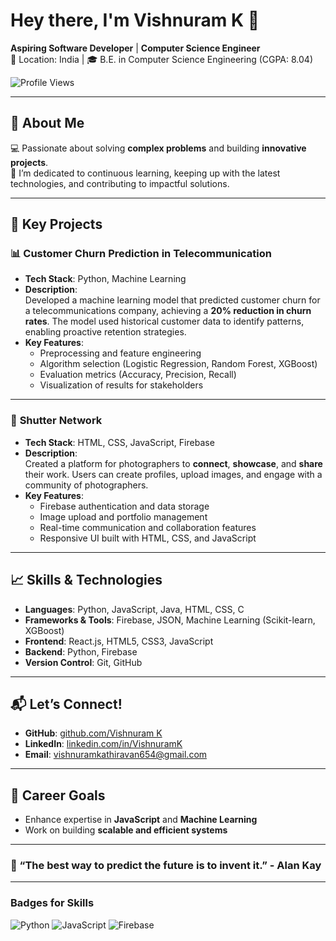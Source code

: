 # Hey there, I'm **Vishnuram K** 👋  
**Aspiring Software Developer** | **Computer Science Engineer**  
📍 Location: India | 🎓 B.E. in Computer Science Engineering (CGPA: 8.04)  

![Profile Views](https://komarev.com/ghpvc/?username=VishnuramK)  

---

## 🌟 About Me  
💻 Passionate about solving **complex problems** and building **innovative projects**.  
🚀 I’m dedicated to continuous learning, keeping up with the latest technologies, and contributing to impactful solutions.  

---

## 💼 Key Projects  

### 📊 **Customer Churn Prediction in Telecommunication**  
- **Tech Stack**: Python, Machine Learning  
- **Description**:  
  Developed a machine learning model that predicted customer churn for a telecommunications company, achieving a **20% reduction in churn rates**. The model used historical customer data to identify patterns, enabling proactive retention strategies.  
- **Key Features**:  
  - Preprocessing and feature engineering  
  - Algorithm selection (Logistic Regression, Random Forest, XGBoost)  
  - Evaluation metrics (Accuracy, Precision, Recall)  
  - Visualization of results for stakeholders  

---

### 📸 **Shutter Network**  
- **Tech Stack**: HTML, CSS, JavaScript, Firebase  
- **Description**:  
  Created a platform for photographers to **connect**, **showcase**, and **share** their work. Users can create profiles, upload images, and engage with a community of photographers.  
- **Key Features**:  
  - Firebase authentication and data storage  
  - Image upload and portfolio management  
  - Real-time communication and collaboration features  
  - Responsive UI built with HTML, CSS, and JavaScript  

---

## 📈 Skills & Technologies  

- **Languages**: Python, JavaScript, Java, HTML, CSS, C  
- **Frameworks & Tools**: Firebase, JSON, Machine Learning (Scikit-learn, XGBoost)  
- **Frontend**: React.js, HTML5, CSS3, JavaScript  
- **Backend**: Python, Firebase  
- **Version Control**: Git, GitHub  

---

## 📬 Let’s Connect!  
- **GitHub**: [github.com/Vishnuram K](https://github.com/vishnuram18)  
- **LinkedIn**: [linkedin.com/in/VishnuramK](www.linkedin.com/in/vishnuram-k-3b7224220)  
- **Email**: vishnuramkathiravan654@gmail.com

---

## 🎯 Career Goals  
- Enhance expertise in **JavaScript** and **Machine Learning**  
- Work on building **scalable and efficient systems**  

---

### 💬 “**The best way to predict the future is to invent it.**” - Alan Kay

---

### **Badges for Skills**
![Python](https://img.shields.io/badge/-Python-blue)
![JavaScript](https://img.shields.io/badge/-JavaScript-yellow)
![Firebase](https://img.shields.io/badge/-Firebase-orange)
